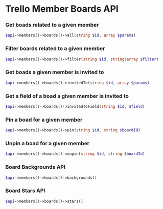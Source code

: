 Trello Member Boards API
======================

### Get boads related to a given member
```php
$api->members()->boards()->all(string $id, array $params)
```

### Filter boards related to a given member
```php
$api->members()->boards()->filter(string $id, string|array $filter)
```

### Get boads a given member is invited to
```php
$api->members()->boards()->invitedTo(string $id, array $params)
```

### Get a field of a boad a given member is invited to
```php
$api->members()->boards()->invitedToField(string $id, $field)
```

### Pin a boad for a given member
```php
$api->members()->boards()->pin(string $id, string $boardId)
```

### Unpin a boad for a given member
```php
$api->members()->boards()->unpin(string $id, string $boardId)
```

### Board Backgrounds API
```php
$api->members()->boards()->backgrounds()
```

### Board Stars API
```php
$api->members()->boards()->stars()
```

